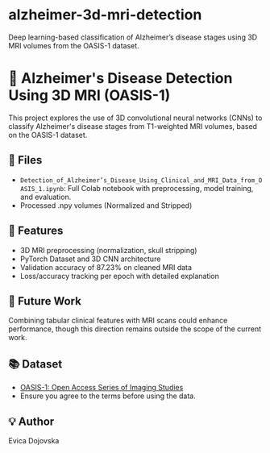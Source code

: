# alzheimer-3d-mri-detection
Deep learning-based classification of Alzheimer’s disease stages using 3D MRI volumes from the OASIS-1 dataset.

# 🧠 Alzheimer's Disease Detection Using 3D MRI (OASIS-1)

This project explores the use of 3D convolutional neural networks (CNNs) to classify Alzheimer's disease stages from T1-weighted MRI volumes, based on the OASIS-1 dataset.

## 📁 Files
- `Detection_of_Alzheimer’s_Disease_Using_Clinical_and_MRI_Data_from_OASIS_1.ipynb`: Full Colab notebook with preprocessing, model training, and evaluation.
- Processed .npy volumes (Normalized and Stripped)

## 🧪 Features
- 3D MRI preprocessing (normalization, skull stripping)
- PyTorch Dataset and 3D CNN architecture
- Validation accuracy of 87.23% on cleaned MRI data
- Loss/accuracy tracking per epoch with detailed explanation

## 🔮 Future Work
Combining tabular clinical features with MRI scans could enhance performance, though this direction remains outside the scope of the current work.

## 📚 Dataset
- [OASIS-1: Open Access Series of Imaging Studies](https://www.oasis-brains.org/)
- Ensure you agree to the terms before using the data.

## 💡 Author
Evica Dojovska
